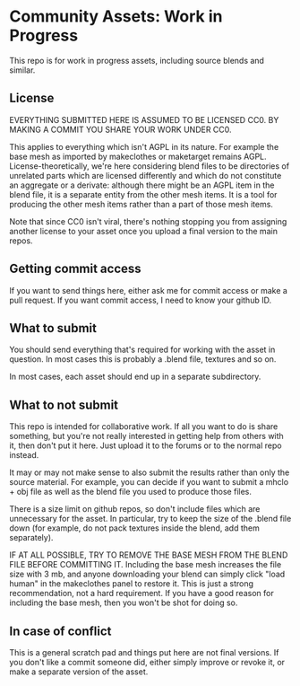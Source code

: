# Community Assets: Work in Progress

This repo is for work in progress assets, including source blends and similar.

## License

EVERYTHING SUBMITTED HERE IS ASSUMED TO BE LICENSED CC0. BY MAKING A COMMIT YOU SHARE YOUR WORK UNDER CC0.

This applies to everything which isn't AGPL in its nature. For example the base mesh as imported by makeclothes or maketarget remains AGPL. License-theoretically, we're here considering
blend files to be directories of unrelated parts which are licensed differently and which do not constitute an aggregate or a derivate: although there might be an AGPL item in the blend 
file, it is a separate entity from the other mesh items. It is a tool for producing the other mesh items rather than a part of those mesh items.

Note that since CC0 isn't viral, there's nothing stopping you from assigning another license to your asset once you upload a final version to the main repos.

## Getting commit access

If you want to send things here, either ask me for commit access or make a pull request. If you want commit access, I need to know your github ID. 

## What to submit

You should send everything that's required for working with the asset in question. In most cases this is probably a .blend file, textures and so on. 

In most cases, each asset should end up in a separate subdirectory. 

## What to not submit

This repo is intended for collaborative work. If all you want to do is share something, but you're not really interested in getting help from others with it, then don't put it here. Just upload it to the forums or to the normal repo instead.

It may or may not make sense to also submit the results rather than only the source material. For example, you can decide if you want to submit a mhclo + obj file as well as the blend file you used to produce those files. 

There is a size limit on github repos, so don't include files which are unnecessary for the asset. In particular, try to keep the size of the .blend file down (for example, do not pack textures inside the blend, add them separately). 

IF AT ALL POSSIBLE, TRY TO REMOVE THE BASE MESH FROM THE BLEND FILE BEFORE COMMITTING IT. Including the base mesh increases the file size with 3 mb, and anyone downloading your blend can simply click "load human" in the makeclothes panel to restore it. 
This is just a strong recommendation, not a hard requirement. If you have a good reason for including the base mesh, then you won't be shot for doing so.

## In case of conflict

This is a general scratch pad and things put here are not final versions. If you don't like a commit someone did, either simply improve or revoke it, or make a separate version of the asset. 

